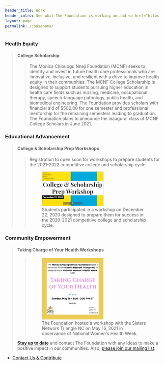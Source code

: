 ```yaml
---
header_title: Work
header_intro: See what The Foundation is working on and <a href="https://www.linkedin.com/company/monica-chibuogu-nneji-foundation">connect with us</a> on our activities and opportunties.
layout: page
permalink: /:basename/
---
```

### Health Equity
> #### College Scholarship
>> The Monica Chibuogu Nneji Foundation (MCNF) seeks to identify and invest in future health care professionals who are innovative, inclusive, and resilient with a drive to improve health equity in their communities. The MCNF College Scholarship is designed to support students pursuing higher education in health care fields such as nursing, medicine, occupational therapy, speech-language pathology, public health, and biomedical engineering. The Foundation provides scholars with financial aid of $500.00 for one semester and professional mentorship for the remaining semesters leading to graduation. The Foundation plans to announce the inaugural class of MCNF College Scholars in June 2021.

### Educational Advancement
> #### College & Scholarship Prep Workshops
>> Registration to open soon for workshops to prepare students for the 2021-2022 competitive college and scholarship cycle.
>> 
>> <figure><img src="https://raw.githubusercontent.com/nnejifoundation/nnejifoundation.github.io/gh-pages/assets/images/College_Scholarship_Workshop_20201222.png" border="0" width="200" alt="Screenshot of Workshop"><figcaption>Students participated in a workshop on December 22, 2020 designed to prepare them for success in the 2020-2021 competitive college and scholarship cycle.</figcaption></figure>

### Community Empowerment
> #### Taking Charge of Your Health Workshops
>> <figure><img src="https://raw.githubusercontent.com/nnejifoundation/nnejifoundation.github.io/gh-pages/assets/images/2021%20MCNF-SNTNC%20Health%20Equity%20Community%20Empowerment%20Workshop%20Flyer_2in.png" border="0" height="200" width="200" alt="2021 Sisters Network Women's Health Workshop Flyer"><figcaption>The Foundation hosted a workshop with the Sisters Network Triangle NC on May 16, 2021 in observance of National Women's Health Week.</figcaption></figure>
>> 
> **[Stay up to date](https://www.linkedin.com/company/monica-chibuogu-nneji-foundation)** and contact The Foundation with any ideas to make a positive impact in our communities. Also, [please join our mailing list](http://eepurl.com/hmP-11). 

<ul class="actions">
  <li><a href="{{ site.baseurl }}/donate/" class="button">Contact Us & Contribute</a></li>
</ul>
